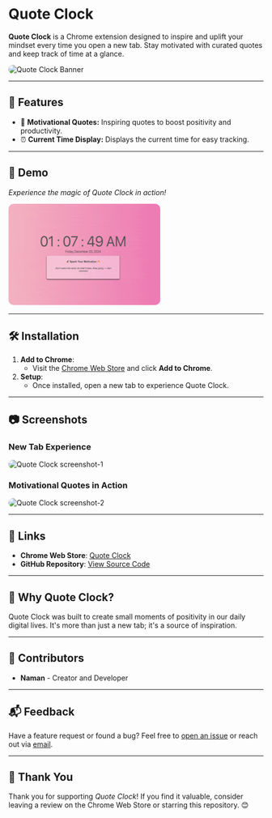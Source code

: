 # Quote Clock

**Quote Clock** is a Chrome extension designed to inspire and uplift your mindset every time you open a new tab. Stay motivated with curated quotes and keep track of time at a glance.

<img src="https://lh3.googleusercontent.com/Bllm2QOSgy4OTzoQMTh0VdwITuPZnIRWIVSFoCxsHXZbLlvlrnGuy-aOeq_OdkcFbCBmYOBrd1Npv_8zD9jQmnzw=s1280-w1280-h800" alt="Quote Clock Banner" style="width:300px; height:200px; border-radius:10px;">

---

## 🚀 Features

- 🌟 **Motivational Quotes:** Inspiring quotes to boost positivity and productivity.
- ⏰ **Current Time Display:** Displays the current time for easy tracking.

---

## 🎥 Demo

*Experience the magic of Quote Clock in action!*

<img src="assets/quoteclock.gif" alt="Quote Clock Demo GIF" style="width:300px; height:200px; border-radius:10px;">  


---

## 🛠 Installation

1. **Add to Chrome**:
   - Visit the [Chrome Web Store](https://chromewebstore.google.com/detail/quote-clock/dbladalnnhlabhpnnjchhnaemidbkieo) and click **Add to Chrome**.
2. **Setup**:
   - Once installed, open a new tab to experience Quote Clock.

---

## 📷 Screenshots

### New Tab Experience
<img src="https://lh3.googleusercontent.com/gXovRixGj8sbkvJx2l1klG4BMUpikHB-wn5babyEbxuZDeHw9B6iiGGufMJ2wgmfJmooJBym1kD1Bf9fj4m-W8ZWRFI=s1280-w1280-h800" alt="Quote Clock screenshot-1" style="width:300px; height:200px; border-radius:10px">

### Motivational Quotes in Action
<img src="https://lh3.googleusercontent.com/ZAbrbnbPUDBnMUaGPtc-KUtwpfj-9JjixzQY_dgftVlgESTaBvVqo7zT0hB5-c7iUiFA08Bh5XXC6ENtO_JVuh_v=s1280-w1280-h800" alt="Quote Clock screenshot-2" style="width:300px; height:200px; border-radius:10px;">

---

## 🔗 Links

- **Chrome Web Store**: [Quote Clock](https://chromewebstore.google.com/detail/quote-clock/dbladalnnhlabhpnnjchhnaemidbkieo)
- **GitHub Repository**: [View Source Code](https://github.com/LeadGeekSquad/QuoteClock)

---

## 🌟 Why Quote Clock?

Quote Clock was built to create small moments of positivity in our daily digital lives. It's more than just a new tab; it's a source of inspiration.

---

## 👥 Contributors

- **Naman** - Creator and Developer  

---

## 📬 Feedback

Have a feature request or found a bug? Feel free to [open an issue](https://github.com/LeadGeekSquad/QuoteClock/issues) or reach out via [email](mailto:npsupergeek@gmail.com).

---

## 🎉 Thank You

Thank you for supporting *Quote Clock*! If you find it valuable, consider leaving a review on the Chrome Web Store or starring this repository. 😊
